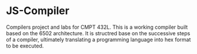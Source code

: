 JS-Compiler
=====================

Compilers project and labs for CMPT 432L. This is a working compiler built based on the 6502 architecture. It is structred base on the successive steps of a compiler, ultimately translating a programming language into hex format to be executed.
